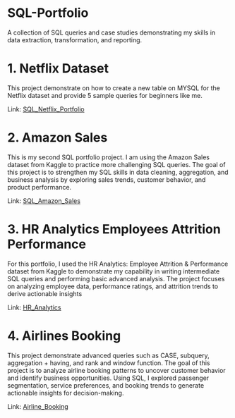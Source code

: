 # SQL-Portfolio
A collection of SQL queries and case studies demonstrating my skills in data extraction, transformation, and reporting.

# 1. Netflix Dataset
This project demonstrate on how to create a new table on MYSQL for the Netflix dataset and provide 5 sample queries for beginners like me.

Link: [SQL_Netflix_Portfolio](https://github.com/shazlanamirul8/Netflix_SQL_Portfolio)

# 2. Amazon Sales
This is my second SQL portfolio project. I am using the Amazon Sales dataset from Kaggle to practice more challenging SQL queries. The goal of this project is to strengthen my SQL skills in data cleaning, aggregation, and business analysis by exploring sales trends, customer behavior, and product performance.

Link: [SQL_Amazon_Sales](https://github.com/shazlanamirul8/Amazon_sales)

# 3. HR Analytics Employees Attrition Performance
For this portfolio, I used the HR Analytics: Employee Attrition & Performance dataset from Kaggle to demonstrate my capability in writing intermediate SQL queries and performing basic advanced analysis. The project focuses on analyzing employee data, performance ratings, and attrition trends to derive actionable insights

Link: [HR_Analytics](https://github.com/shazlanamirul8/HR-Analytics-Employee-Attrition-Performance-SQL-)

# 4. Airlines Booking
This project demonstrate advanced queries such as CASE, subquery, aggregation + having, and rank and window function. The goal of this project is to analyze airline booking patterns to uncover customer behavior and identify business opportunities. Using SQL, I explored passenger segmentation, service preferences, and booking trends to generate actionable insights for decision-making.

Link: [Airline_Booking](https://github.com/shazlanamirul8/airlines_booking_sql)